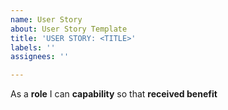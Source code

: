 ```yaml
---
name: User Story
about: User Story Template
title: 'USER STORY: <TITLE>'
labels: ''
assignees: ''

---
```


As a **role** I can **capability** so that **received benefit**
